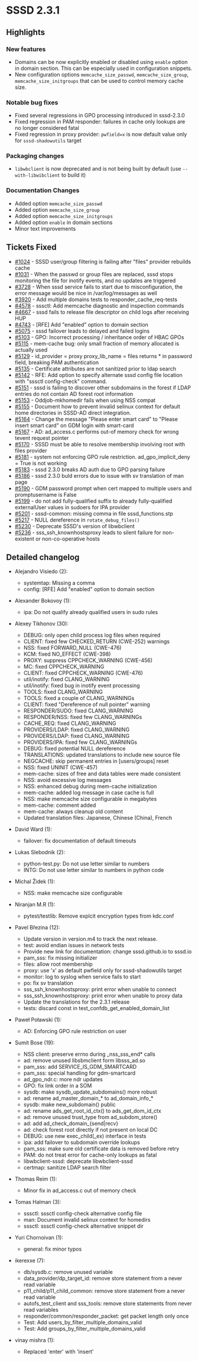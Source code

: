 # SSSD 2.3.1

## Highlights

### New features

- Domains can be now explicitly enabled or disabled using `enable` option in
  domain section. This can be especially used in configuration snippets.
- New configuration options `memcache_size_passwd`, `memcache_size_group`,
  `memcache_size_initgroups` that can be used to control memory cache size.

### Notable bug fixes

- Fixed several regressions in GPO processing introduced in sssd-2.3.0
- Fixed regression in PAM responder: failures in cache only lookups are no longer considered fatal
- Fixed regression in proxy provider: `pwfield=x` is now default value only for `sssd-shadowutils` target

### Packaging changes

- `libwbclient` is now deprecated and is not being built by default (use `--with-libwibclient` to build it)

### Documentation Changes

- Added option `memcache_size_passwd`
- Added option `memcache_size_group`
- Added option `memcache_size_initgroups`
- Added option `enable` in domain sections
- Minor text improvements

## Tickets Fixed

* [#1024](https://github.com/SSSD/sssd/issues/1024) - SSSD user/group filtering is failing after "files" provider rebuilds cache
* [#1031](https://github.com/SSSD/sssd/issues/1031) - When the passwd or group files are replaced, sssd stops monitoring the file for inotify events, and no updates are triggered
* [#3728](https://github.com/SSSD/sssd/issues/3728) - When sssd service fails to start due to misconfiguration, the error message would be nice in /var/log/messages as well
* [#3920](https://github.com/SSSD/sssd/issues/3920) - Add multiple domains tests to responder_cache_req-tests
* [#4578](https://github.com/SSSD/sssd/issues/4578) - sssctl: Add memcache diagnostic and inspection commands
* [#4667](https://github.com/SSSD/sssd/issues/4667) - sssd fails to release file descriptor on child logs after receiving HUP
* [#4743](https://github.com/SSSD/sssd/issues/4743) - [RFE] Add "enabled" option to domain section
* [#5075](https://github.com/SSSD/sssd/issues/5075) - sssd failover leads to delayed and failed logins
* [#5103](https://github.com/SSSD/sssd/issues/5103) - GPO: Incorrect processing / inheritance order of HBAC GPOs
* [#5115](https://github.com/SSSD/sssd/issues/5115) - mem-cache bug: only small fraction of memory allocated is actually used
* [#5129](https://github.com/SSSD/sssd/issues/5129) - id_provider = proxy proxy_lib_name = files returns * in password field, breaking PAM authentication
* [#5135](https://github.com/SSSD/sssd/issues/5135) - Certificate attributes are not sanitized prior to ldap search
* [#5142](https://github.com/SSSD/sssd/issues/5142) - RFE: Add option to specify alternate sssd config file location with "sssctl config-check" command.
* [#5151](https://github.com/SSSD/sssd/issues/5151) - sssd is failing to discover other subdomains in the forest if LDAP entries do not contain AD forest root information
* [#5153](https://github.com/SSSD/sssd/issues/5153) - Oddjob-mkhomedir fails when using NSS compat
* [#5155](https://github.com/SSSD/sssd/issues/5155) - Document how to prevent invalid selinux context for default home directories in SSSD-AD direct integration.
* [#5164](https://github.com/SSSD/sssd/issues/5164) - Change the message "Please enter smart card" to "Please insert smart card"  on GDM login with smart-card
* [#5167](https://github.com/SSSD/sssd/issues/5167) - AD: ad_access.c performs out-of memory check for wrong tevent request pointer
* [#5170](https://github.com/SSSD/sssd/issues/5170) - SSSD must be able to resolve membership involving root with files provider
* [#5181](https://github.com/SSSD/sssd/issues/5181) - system not enforcing GPO rule restriction. ad_gpo_implicit_deny = True is not working
* [#5183](https://github.com/SSSD/sssd/issues/5183) - sssd 2.3.0 breaks AD auth due to GPO parsing failure
* [#5186](https://github.com/SSSD/sssd/issues/5186) - sssd 2.3.0 buld errors due to issue with sv translation of man page
* [#5190](https://github.com/SSSD/sssd/issues/5190) - GDM password prompt when cert mapped to multiple users and promptusername is False
* [#5199](https://github.com/SSSD/sssd/issues/5199) - do not add fully-qualified suffix to already fully-qualified externalUser values in sudoers for IPA provider
* [#5201](https://github.com/SSSD/sssd/issues/5201) - sssd-common: missing comma in file sssd_functions.stp
* [#5217](https://github.com/SSSD/sssd/issues/5217) - NULL dereference in `rotate_debug_files()`
* [#5230](https://github.com/SSSD/sssd/issues/5230) - Deprecate SSSD's version of libwbclient
* [#5236](https://github.com/SSSD/sssd/issues/5236) - sss_ssh_knownhostsproxy leads to silent failure for non-existent or non-co-operative hosts

## Detailed changelog

- Alejandro Visiedo (2):
  - systemtap: Missing a comma
  - config: [RFE] Add "enabled" option to domain section

- Alexander Bokovoy (1):
  - ipa: Do not qualify already qualified users in sudo rules

- Alexey Tikhonov (30):
  - DEBUG: only open child process log files when required
  - CLIENT: fixed few CHECKED_RETURN (CWE-252) warnings
  - NSS: fixed FORWARD_NULL (CWE-476)
  - KCM: fixed NO_EFFECT (CWE-398)
  - PROXY: suppress CPPCHECK_WARNING (CWE-456)
  - MC: fixed CPPCHECK_WARNING
  - CLIENT: fixed CPPCHECK_WARNING (CWE-476)
  - util/inotify: fixed CLANG_WARNING
  - util/inotify: fixed bug in inotify event processing
  - TOOLS: fixed CLANG_WARNING
  - TOOLS: fixed a couple of CLANG_WARNINGs
  - CLIENT: fixed "Dereference of null pointer" warning
  - RESPONDER/SUDO: fixed CLANG_WARNING
  - RESPONDER/NSS: fixed few CLANG_WARNINGs
  - CACHE_REQ: fixed CLANG_WARNING
  - PROVIDERS/LDAP: fixed CLANG_WARNING
  - PROVIDERS/LDAP: fixed CLANG_WARNING
  - PROVIDERS/IPA: fixed few CLANG_WARNINGs
  - DEBUG: fixed potential NULL dereference
  - TRANSLATIONS: updated translations to include new source file
  - NEGCACHE: skip permanent entries in [users/groups] reset
  - NSS: fixed UNINIT (CWE-457)
  - mem-cache: sizes of free and data tables were made consistent
  - NSS: avoid excessive log messages
  - NSS: enhanced debug during mem-cache initialization
  - mem-cache: added log message in case cache is full
  - NSS: make memcache size configurable in megabytes
  - mem-cache: comment added
  - mem-cache: always cleanup old content
  - Updated translation files: Japanese, Chinese (China), French

- David Ward (1):
  - failover: fix documentation of default timeouts

- Lukas Slebodnik (2):
  - python-test.py: Do not use letter similar to numbers
  - INTG: Do not use letter similar to numbers in python code

- Michal Židek (1):
  - NSS: make memcache size configurable

- Niranjan M.R (1):
  - pytest/testlib: Remove explcit encryption types from kdc.conf

- Pavel Březina (12):
  - Update version in version.m4 to track the next release.
  - test: avoid endian issues in network tests
  - Provide new link for documentation: change sssd.github.io to sssd.io
  - pam_sss: fix missing initializer
  - files: allow root membership
  - proxy: use 'x' as default pwfield only for sssd-shadowutils target
  - monitor: log to syslog when service fails to start
  - po: fix sv translation
  - sss_ssh_knownhostsproxy: print error when unable to connect
  - sss_ssh_knownhostsproxy: print error when unable to proxy data
  - Update the translations for the 2.3.1 release
  - tests: discard const in test_confdb_get_enabled_domain_list

- Paweł Poławski (1):
  - AD: Enforcing GPO rule restriction on user

- Sumit Bose (19):
  - NSS client: preserve errno during _nss_sss_end* calls
  - ad: remove unused libsbmclient form libsss_ad.so
  - pam_sss: add SERVICE_IS_GDM_SMARTCARD
  - pam_sss: special handling for gdm-smartcard
  - ad_gpo_ndr.c: more ndr updates
  - GPO: fix link order in a SOM
  - sysdb: make sysdb_update_subdomains() more robust
  - ad: rename ad_master_domain_* to ad_domain_info_*
  - sysdb: make new_subdomain() public
  - ad: rename ads_get_root_id_ctx() to ads_get_dom_id_ctx
  - ad: remove unused trust_type from ad_subdom_store()
  - ad: add ad_check_domain_{send|recv}
  - ad: check forest root directly if not present on local DC
  - DEBUG: use new exec_child(_ex) interface in tests
  - ipa: add failover to subdomain override lookups
  - pam_sss: make sure old certificate data is removed before retry
  - PAM: do not treat error for cache-only lookups as fatal
  - libwbclient-sssd: deprecate libwbclient-sssd
  - certmap: sanitize LDAP search filter

- Thomas Reim (1):
  - Minor fix in ad_access.c out of memory check

- Tomas Halman (3):
  - sssctl: sssctl config-check alternative config file
  - man: Document invalid selinux context for homedirs
  - sssctl: sssctl config-check alternative snippet dir

- Yuri Chornoivan (1):
  - general: fix minor typos

- ikerexxe (7):
  - db/sysdb.c: remove unused variable
  - data_provider/dp_target_id: remove store statement from a never read variable
  - p11_child/p11_child_common: remove store statement from a never read variable
  - autofs_test_client and sss_tools: remove store statements from never read variables
  - responder/common/responder_packet: get packet length only once
  - Test: Add users_by_filter_multiple_domains_valid
  - Test: Add groups_by_filter_multiple_domains_valid

- vinay mishra (1):
  - Replaced 'enter' with 'insert'
